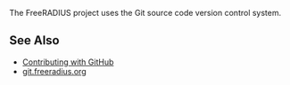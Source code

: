 The FreeRADIUS project uses the Git source code version control system.

## See Also
* [Contributing with GitHub](GitHub)
* [git.freeradius.org](http://git.freeradius.org/)